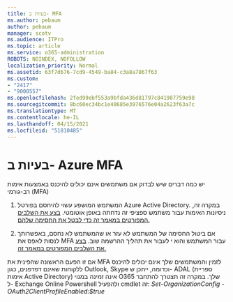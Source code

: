 ```yaml
---
title: בעיות ב- MFA
ms.author: pebaum
author: pebaum
manager: scotv
ms.audience: ITPro
ms.topic: article
ms.service: o365-administration
ROBOTS: NOINDEX, NOFOLLOW
localization_priority: Normal
ms.assetid: 63f7d676-7cd9-4549-ba84-c3a8a7867f63
ms.custom:
- "2417"
- "9000557"
ms.openlocfilehash: 2fed99ebf553a9bfda436d81797c841987759e98
ms.sourcegitcommit: 8bc60ec34bc1e40685e3976576e04a2623f63a7c
ms.translationtype: MT
ms.contentlocale: he-IL
ms.lasthandoff: 04/15/2021
ms.locfileid: "51810485"
---
```

# <a name="issues-with-azure-mfa"></a>בעיות ב- Azure MFA
יש כמה דברים שיש לבדוק אם משתמשים אינם יכולים להיכנס באמצעות אימות רב-גורמי (MFA)

1. המשתמש המושפע עשוי להיחסם בפורטל Azure Active Directory. במקרה זה, ניסיונות האימות עבור משתמש ספציפי זה נדחתה באופן אוטומטי. [בצע את השלבים המפורטים במאמר זה כדי לבטל את החסימה שלהם.](https://docs.microsoft.com/azure/active-directory/authentication/howto-mfa-mfasettings#block-and-unblock-users)

2. אם ביטול החסימה של המשתמש לא עזר או שהמשתמש לא נחסם, באפשרותך לנסות לאפס את MFA עבור המשתמש והוא י לעבור את תהליך ההרשמה שוב. [בצע את השלבים המפורטים במאמר זה.](https://docs.microsoft.com/azure/active-directory/authentication/howto-mfa-userdevicesettings#require-users-to-provide-contact-methods-again)

אם זו הפעם הראשונה שהפינית את MFA לזמין והמשתמשים שלך אינם יכולים להיכנס ללקוחות שאינם דפדפנים, כגון Outlook, Skype וכדומה, ייתכן ש- ADAL (ספריית אימות Active Directory) אינה זמינה במנוי O365 שלך. במקרה זה תצטרך להתחבר ל- Exchange Online Powershell ולהפעיל cmdlet זה:  *Set-OrganizationConfig -OAuth2ClientProfileEnabled:$true*